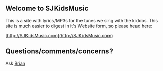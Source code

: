 ## Welcome to SJKidsMusic
This is a site with lyrics/MP3s for the tunes we sing with the kiddos.  This site is much easier to digest in it's Website form, so please head here:

[http://SJKidsMusic.com](http://SJKidsMusic.com)

## Questions/comments/concerns?
Ask [Brian](https://brianjohnson.tv/contact)
